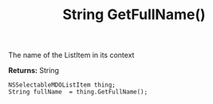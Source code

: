 ﻿---
uid: crmscript_ref_NSSelectableMDOListItem_GetFullName
title: String GetFullName()
intellisense: NSSelectableMDOListItem.GetFullName
keywords: NSSelectableMDOListItem, GetFullName
so.topic: reference
---

The name of the ListItem in its context

**Returns:** String


```crmscript
NSSelectableMDOListItem thing;
String fullName  = thing.GetFullName();
```


